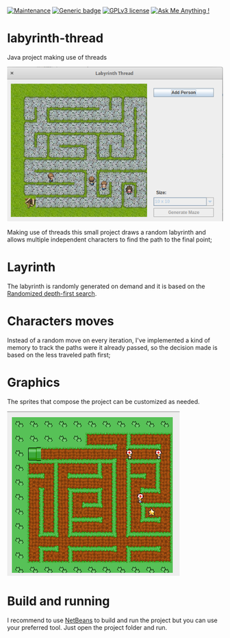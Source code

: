 [![Maintenance](https://img.shields.io/badge/Maintained%3F-no-red.svg)](https://bitbucket.org/lbesson/ansi-colors)
[![Generic badge](https://img.shields.io/badge/Status-Deprecated-orange.svg)](https://shields.io/)
[![GPLv3 license](https://img.shields.io/badge/License-GPLv3-blue.svg)](http://perso.crans.org/besson/LICENSE.html)
[![Ask Me Anything !](https://img.shields.io/badge/Ask%20me-anything-1abc9c.svg)](https://GitHub.com/Naereen/ama)

# labyrinth-thread
Java project making use of threads

![Screenshot 01](https://github.com/marcelkohl/labyrinth-thread/blob/main/demo.png?raw=true)

Making use of threads this small project draws a random labyrinth and allows multiple independent characters to find the path to the final point;

# Layrinth
The labyrinth is randomly generated on demand and it is based on the [Randomized depth-first search](https://en.wikipedia.org/wiki/Maze_generation_algorithm).

# Characters moves
Instead of a random move on every iteration, I've implemented a kind of memory to track the paths were it already passed, so the decision made is based on the less traveled path first;

# Graphics
The sprites that compose the project can be customized as needed.

![Screenshot 02](https://github.com/marcelkohl/labyrinth-thread/blob/main/demo2.png?raw=true)

# Build and running
I recommend to use [NetBeans](https://netbeans.apache.org/download/nb124/nb124.html) to build and run the project but you can use your preferred tool. Just open the project folder and run.
